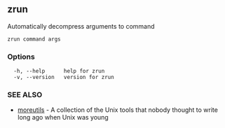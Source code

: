 ## zrun

Automatically decompress arguments to command

```
zrun command args
```

### Options

```
  -h, --help      help for zrun
  -v, --version   version for zrun
```

### SEE ALSO

* [moreutils](moreutils.md)	 - A collection of the Unix tools that nobody thought to write long ago when Unix was young

